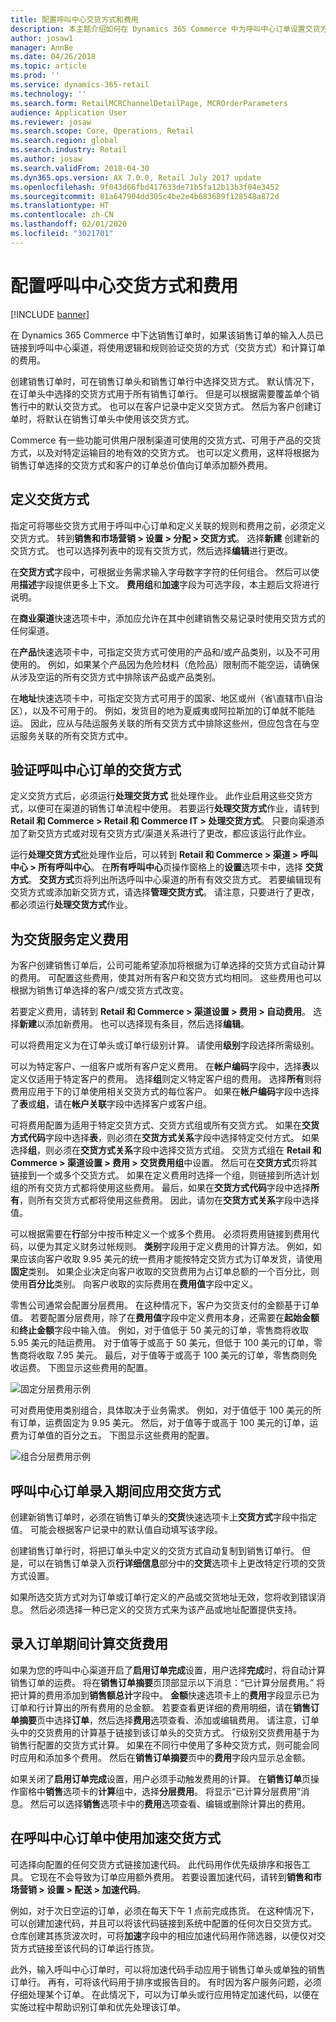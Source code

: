 ```yaml
---
title: 配置呼叫中心交货方式和费用
description: 本主题介绍如何在 Dynamics 365 Commerce 中为呼叫中心订单设置交货方式和费用。
author: josaw1
manager: AnnBe
ms.date: 04/26/2018
ms.topic: article
ms.prod: ''
ms.service: dynamics-365-retail
ms.technology: ''
ms.search.form: RetailMCRChannelDetailPage, MCROrderParameters
audience: Application User
ms.reviewer: josaw
ms.search.scope: Core, Operations, Retail
ms.search.region: global
ms.search.industry: Retail
ms.author: josaw
ms.search.validFrom: 2018-04-30
ms.dyn365.ops.version: AX 7.0.0, Retail July 2017 update
ms.openlocfilehash: 9f043d66fbd417633de71b5fa12b13b3f04e3452
ms.sourcegitcommit: 81a647904dd305c4be2e4b683689f128548a872d
ms.translationtype: HT
ms.contentlocale: zh-CN
ms.lasthandoff: 02/01/2020
ms.locfileid: "3021701"
---
```

# <a name="configure-call-center-delivery-modes-and-charges"></a>配置呼叫中心交货方式和费用

[!INCLUDE [banner](includes/banner.md)]

在 Dynamics 365 Commerce 中下达销售订单时，如果该销售订单的输入人员已链接到呼叫中心渠道，将使用逻辑和规则验证交货的方式（交货方式）和计算订单的费用。

创建销售订单时，可在销售订单头和销售订单行中选择交货方式。 默认情况下，在订单头中选择的交货方式用于所有销售订单行。 但是可以根据需要覆盖单个销售行中的默认交货方式。 也可以在客户记录中定义交货方式。 然后为客户创建订单时，将默认在销售订单头中使用该交货方式。

Commerce 有一些功能可供用户限制渠道可使用的交货方式、可用于产品的交货方式，以及对特定运输目的地有效的交货方式。 也可以定义费用，这样将根据为销售订单选择的交货方式和客户的订单总价值向订单添加额外费用。

## <a name="define-delivery-modes"></a>定义交货方式

指定可将哪些交货方式用于呼叫中心订单和定义关联的规则和费用之前，必须定义交货方式。 转到**销售和市场营销 \> 设置 \> 分配 \> 交货方式**。 选择**新建** 创建新的交货方式。 也可以选择列表中的现有交货方式，然后选择**编辑**进行更改。

在**交货方式**字段中，可根据业务需求输入字母数字字符的任何组合。 然后可以使用**描述**字段提供更多上下文。 **费用组**和**加速**字段为可选字段，本主题后文将进行说明。

在**商业渠道**快速选项卡中，添加应允许在其中创建销售交易记录时使用交货方式的任何渠道。

在**产品**快速选项卡中，可指定交货方式可使用的产品和/或产品类别，以及不可用使用的。 例如，如果某个产品因为危险材料（危险品）限制而不能空运，请确保从涉及空运的所有交货方式中排除该产品或产品类别。

在**地址**快速选项卡中，可指定交货方式可用于的国家、地区或州（省\直辖市\自治区），以及不可用于的。 例如，发货目的地为夏威夷或阿拉斯加的订单就不能陆运。 因此，应从与陆运服务关联的所有交货方式中排除这些州，但应包含在与空运服务关联的所有交货方式中。

## <a name="validate-delivery-modes-for-a-call-center-order"></a>验证呼叫中心订单的交货方式

定义交货方式后，必须运行**处理交货方式** 批处理作业。 此作业启用这些交货方式，以便可在渠道的销售订单流程中使用。 若要运行**处理交货方式**作业，请转到 **Retail 和 Commerce \> Retail 和 Commerce IT \> 处理交货方式**。 只要向渠道添加了新交货方式或对现有交货方式/渠道关系进行了更改，都应该运行此作业。

运行**处理交货方式**批处理作业后，可以转到 **Retail 和 Commerce \> 渠道 \> 呼叫中心 \> 所有呼叫中心**。 在**所有呼叫中心**页操作窗格上的**设置**选项卡中，选择 **交货方式**。 **交货方式**页将列出所选呼叫中心渠道的所有有效交货方式。 若要编辑现有交货方式或添加新交货方式，请选择**管理交货方式**。 请注意，只要进行了更改，都必须运行**处理交货方式**作业。

## <a name="define-charges-for-delivery-services"></a>为交货服务定义费用

为客户创建销售订单后，公司可能希望添加将根据为订单选择的交货方式自动计算的费用。 可配置这些费用，使其对所有客户和交货方式均相同。 这些费用也可以根据为销售订单选择的客户/或交货方式改变。

若要定义费用，请转到 **Retail 和 Commerce \> 渠道设置 \> 费用 \> 自动费用**。 选择**新建**以添加新费用。 也可以选择现有条目，然后选择**编辑**。

可以将费用定义为在订单头或订单行级别计算。 请使用**级别**字段选择所需级别。

可以为特定客户、一组客户或所有客户定义费用。 在**帐户编码**字段中，选择**表**以定义仅适用于特定客户的费用。 选择**组**则定义特定客户组的费用。 选择**所有**则将费用应用于下的订单使用相关交货方式的每位客户。 如果在**帐户编码**字段中选择了**表**或**组**，请在**帐户关联**字段中选择客户或客户组。

可将费用配置为适用于特定交货方式、交货方式组或所有交货方式。 如果在**交货方式代码**字段中选择**表**，则必须在**交货方式关系**字段中选择特定交付方式。 如果选择**组**，则必须在**交货方式关系**字段中选择交货方式组。 交货方式组在 **Retail 和 Commerce \> 渠道设置 \> 费用 \> 交货费用组**中设置。 然后可在**交货方式**页将其链接到一个或多个交货方式。 如果在定义费用时选择一个组，则链接到所选计划组的所有交货方式都将使用这些费用。 最后，如果在**交货方式代码**字段中选择**所有**，则所有交货方式都将使用这些费用。 因此，请勿在**交货方式关系**字段中选择值。

可以根据需要在**行**部分中按币种定义一个或多个费用。 必须将费用链接到费用代码，以便为其定义财务过帐规则。 **类别**字段用于定义费用的计算方法。 例如，如果应该向客户收取 9.95 美元的统一费用才能按特定交货方式为订单发货，请使用**固定**类别。 如果企业决定向客户收取的交货费用为占订单总额的一个百分比，则使用**百分比**类别。 向客户收取的实际费用在**费用值**字段中定义。

零售公司通常会配置分层费用。 在这种情况下，客户为交货支付的金额基于订单值。 若要配置分层费用，除了在**费用值**字段中定义费用本身，还需要在**起始金额**和**终止金额**字段中输入值。 例如，对于值低于 50 美元的订单，零售商将收取 5.95 美元的陆运费用。 对于值等于或高于 50 美元，但低于 100 美元的订单，零售商将收取 7.95 美元。 最后，对于值等于或高于 100 美元的订单，零售商则免收运费。 下图显示这些费用的配置。

![固定分层费用示例](media/fixedtieredcharges.png)

可对费用使用类别组合，具体取决于业务需求。 例如，对于值低于 100 美元的所有订单，运费固定为 9.95 美元。 然后，对于值等于或高于 100 美元的订单，运费为订单值的百分之五。 下图显示这些费用的配置。

![组合分层费用示例](media/mixedtieredcharges.png)

## <a name="apply-delivery-modes-during-order-entry-in-a-call-center"></a>呼叫中心订单录入期间应用交货方式

创建新销售订单时，必须在销售订单头的**交货**快速选项卡上**交货方式**字段中指定值。 可能会根据客户记录中的默认值自动填写该字段。

创建销售订单行时，将把订单头中定义的交货方式自动复制到销售订单行。 但是，可以在销售订单录入页**行详细信息**部分中的**交货**选项卡上更改特定行项的交货方式设置。

如果所选交货方式对为订单或订单行定义的产品或交货地址无效，您将收到错误消息。 然后必须选择一种已定义的交货方式来为该产品或地址配置提供支持。

## <a name="calculation-of-delivery-charges-during-entry-of-order"></a>录入订单期间计算交货费用

如果为您的呼叫中心渠道开启了**启用订单完成**设置，用户选择**完成**时，将自动计算销售订单的运费。 将在**销售订单摘要**页顶部显示以下消息：“已计算分层费用。” 将把计算的费用添加到**销售额总计**字段中。 **金额**快速选项卡上的**费用**字段显示已为订单和行计算出的所有费用的总金额。 若要查看更详细的费用明细，请在**销售订单摘要**页中选择**订单**，然后选择**费用**选项查看、添加或编辑费用。 请注意，订单头中的交货费用的计算基于链接到该订单头的交货方式。 行级别交货费用基于为销售行配置的交货方式计算。 如果在不同行中使用了多种交货方式，则可能会同时应用和添加多个费用。 然后在**销售订单摘要**页中的**费用**字段内显示总金额。

如果关闭了**启用订单完成**设置，用户必须手动触发费用的计算。 在**销售订单**页操作窗格中**销售**选项卡的**计算**组中，选择**分层费用**。 将显示“已计算分层费用”消息。 然后可以选择**销售**选项卡中的**费用**选项查看、编辑或删除计算出的费用。

## <a name="use-expedited-delivery-modes-on-call-center-orders"></a>在呼叫中心订单中使用加速交货方式

可选择向配置的任何交货方式链接加速代码。 此代码用作优先级排序和报告工具。 它现在不会导致为订单应用额外费用。 若要设置加速代码，请转到**销售和市场营销 \> 设置 \> 配送 \> 加速代码**。

例如，对于次日空运的订单，必须在每天下午 1 点前完成拣货。 在这种情况下，可以创建加速代码，并且可以将该代码链接到系统中配置的任何次日交货方式。 仓库创建其拣货波次时，可将**加速**字段中的相应加速代码用作筛选器，以便仅对交货方式链接至该代码的订单运行拣货。

此外，输入呼叫中心订单时，可以将加速代码手动应用于销售订单头或单独的销售订单行。 再有，可将该代码用于排序或报告目的。 有时因为客户服务问题，必须仔细处理某个订单。 在此情况下，可以为订单头或行应用特定加速代码，以便在实施过程中帮助识别订单和优先处理该订单。

